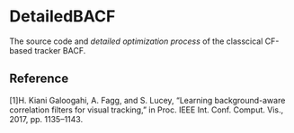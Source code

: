 # DetailedBACF
The source code and *detailed optimization process* of the classcical CF-based tracker BACF. 

Reference
---------------
[1]H. Kiani Galoogahi, A. Fagg, and S. Lucey, “Learning background-aware correlation filters for visual tracking,” in Proc. IEEE Int. Conf. Comput. Vis., 2017, pp. 1135–1143.
